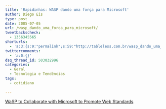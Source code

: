 ```yaml
---
title: 'Rapidinhas: WASP dando uma força para Microsoft'
author: Diego Eis
type: post
date: 2005-07-05
url: /wasp_dando_uma_forca_para_microsoft/
tweetbackscheck:
  - 1356345565
shorturls:
  - 'a:3:{s:9:"permalink";s:59:"http://tableless.com.br/wasp_dando_uma_forca_para_microsoft";s:7:"tinyurl";s:26:"http://tinyurl.com/3jucwsh";s:4:"isgd";s:19:"http://is.gd/JJrtpX";}'
twittercomments:
  - 'a:0:{}'
dsq_thread_id: 503032996
categories:
  - Geral
  - Tecnologia e Tendências
tags:
  - cotidiano

---
```

[WaSP to Collaborate with Microsoft to Promote Web Standards][1]

 [1]: http://webstandards.org/buzz/archive/2005_07.html#a000533